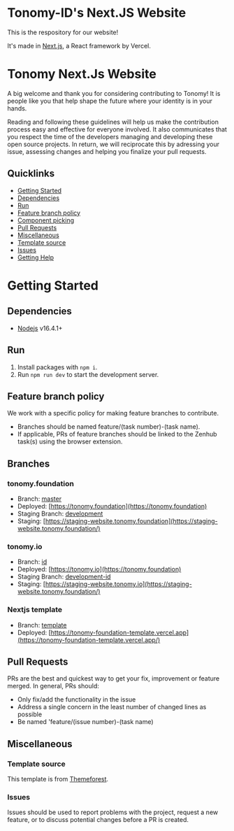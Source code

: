 # Tonomy-ID's Next.JS Website

This is the respository for our website!

It's made in [Next.js](https://nextjs.org), a React framework by Vercel.

# Tonomy Next.Js Website

A big welcome and thank you for considering contributing to Tonomy! It is people like you that help shape the future where your identity is in your hands.

Reading and following these guidelines will help us make the contribution process easy and effective for everyone involved. It also communicates that you respect the time of the developers managing and developing these open source projects. In return, we will reciprocate this by adressing your issue, assessing changes and helping you finalize your pull requests.

## Quicklinks

* [Getting Started](#getting-started)
* [Dependencies](#dependencies)
* [Run](#run)
* [Feature branch policy](#feature-branch-policy)
* [Component picking](#Component-picking)
* [Pull Requests](#pull-requests)
* [Miscellaneous](#miscellaneous)
* [Template source](#template-source)
* [Issues](#issues)
* [Getting Help](#getting-help)

# Getting Started

## Dependencies

* [Nodejs](https://nodejs.org) v16.4.1+

## Run

1. Install packages with `npm i`.
3. Run `npm run dev` to start the development server.

## Feature branch policy

We work with a specific policy for making feature branches to contribute.

* Branches should be named feature/(task number)-(task name).
* If applicable, PRs of feature branches should be linked to the Zenhub task(s) using the browser extension.

## Branches

### tonomy.foundation

* Branch: [master](https://github.com/Tonomy-Foundation/Tonomy-Foundation-Next-Website/tree/master)
* Deployed: [https://tonomy.foundation](https://tonomy.foundation)
* Staging Branch: [development](https://github.com/Tonomy-Foundation/Tonomy-Foundation-Next-Website/tree/development)
* Staging: [https://staging-website.tonomy.foundation](https://staging-website.tonomy.foundation/)

### tonomy.io

* Branch: [id](https://github.com/Tonomy-Foundation/Tonomy-Foundation-Next-Website/tree/id)
* Deployed: [https://tonomy.io](https://tonomy.foundation)
* Staging Branch: [development-id](https://github.com/Tonomy-Foundation/Tonomy-Foundation-Next-Website/tree/development-id)
* Staging: [https://staging-website.tonomy.io](https://staging-website.tonomy.foundation/)

### Nextjs template

* Branch: [template](https://github.com/Tonomy-Foundation/Tonomy-Foundation-Next-Website/tree/template)
* Deployed: [https://tonomy-foundation-template.vercel.app](https://tonomy-foundation-template.vercel.app/)

## Pull Requests

PRs are the best and quickest way to get your fix, improvement or feature merged. In general, PRs should:

* Only fix/add the functionality in the issue
* Address a single concern in the least number of changed lines as possible
* Be named 'feature/(issue number)-(task name)

## Miscellaneous

### Template source

This template is from [Themeforest](https://themeforest.net/item/jumpx-react-next-ai-it-startup-template/26128611).

### Issues

Issues should be used to report problems with the project, request a new feature, or to discuss potential changes before a PR is created.
